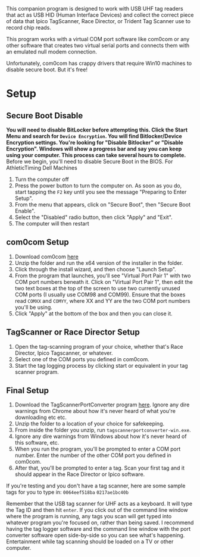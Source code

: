 This companion program is designed to work with USB UHF tag readers that act as USB HID (Human Interface Devices) and collect the correct piece of data that Ipico TagScanner, Race Director, or Trident Tag Scanner use to record chip reads.

This program works with a virtual COM port software like com0com or any other software that creates two virtual serial ports and connects them with an emulated null modem connection.

Unfortunately, com0com has crappy drivers that require Win10 machines to disable secure boot. But it's free!

# Setup

## Secure Boot Disable

**You will need to disable BitLocker before attempting this. Click the Start Menu and search for `Device Encryption`. You will find Bitlocker/Device Encryption settings. You're looking for "Disable Bitlocker" or "Disable Encryption". Windows will show a progress bar and say you can keep using your computer. This process can take several hours to complete.**
Before we begin, you'll need to disable Secure Boot in the BIOS.
For AthleticTiming Dell Machines

1. Turn the computer off
2. Press the power button to turn the computer on. As soon as you do, start tapping the `F2` key until you see the message "Preparing to Enter Setup".
3. From the menu that appears, click on "Secure Boot", then "Secure Boot Enable".
4. Select the "Disabled" radio button, then click "Apply" and "Exit".
5. The computer will then restart

## com0com Setup
1. Download com0com [here](https://sourceforge.net/projects/com0com/files/latest/download)
2. Unzip the folder and run the x64 version of the installer in the folder.
3. Click through the install wizard, and then choose "Launch Setup".
4. From the program that launches, you'll see "Virtual Port Pair 1" with two COM port numbers beneath it. Click on "Virtual Port Pair 1", then edit the two text boxes at the top of the screen to use two currently unused COM ports (I usually use COM98 and COM99). Ensure that the boxes read `COMXX` and `COMYY`, where XX and YY are the two COM port numbers you'll be using. 
5. Click "Apply" at the bottom of the box and then you can close it.

## TagScanner or Race Director Setup

1. Open the tag-scanning program of your choice, whether that's Race Director, Ipico Tagscanner, or whatever.
2. Select one of the COM ports you defined in com0com. 
3. Start the tag logging process by clicking start or equivalent in your tag scanner program. 

## Final Setup

1. Download the TagScannerPortConverter program [here](https://github.com/gdudik/tagscannerportconverter/raw/master/tagscannerportconverter.zip). Ignore any dire warnings from Chrome about how it's never heard of what you're downloading etc etc.
2. Unzip the folder to a location of your choice for safekeeping. 
3. From inside the folder you unzip, run `tagscannerportconverter-win.exe`. 
4. Ignore any dire warnings from Windows about how it's never heard of this software, etc.
5. When you run the program, you'll be prompted to enter a COM port number. Enter the number of the other COM port you defined in com0com.
6. After that, you'll be prompted to enter a tag. Scan your first tag and it should appear in the Race Director or Ipico software.

If you're testing and you don't have a tag scanner, here are some sample tags for you to type in:
`0064eef518ba`
`0217ae1bc40b`

Remember that the USB tag scanner for UHF acts as a keyboard. It will type the Tag ID and then hit `enter`. If you click out of the command line window where the program is running, any tags you scan will get typed into whatever program you're focused on, rather than being saved.
I recommend having the tag logger software and the command line window with the port converter software open side-by-side so you can see what's happening. Entertainment while tag scanning should be loaded on a TV or other computer.